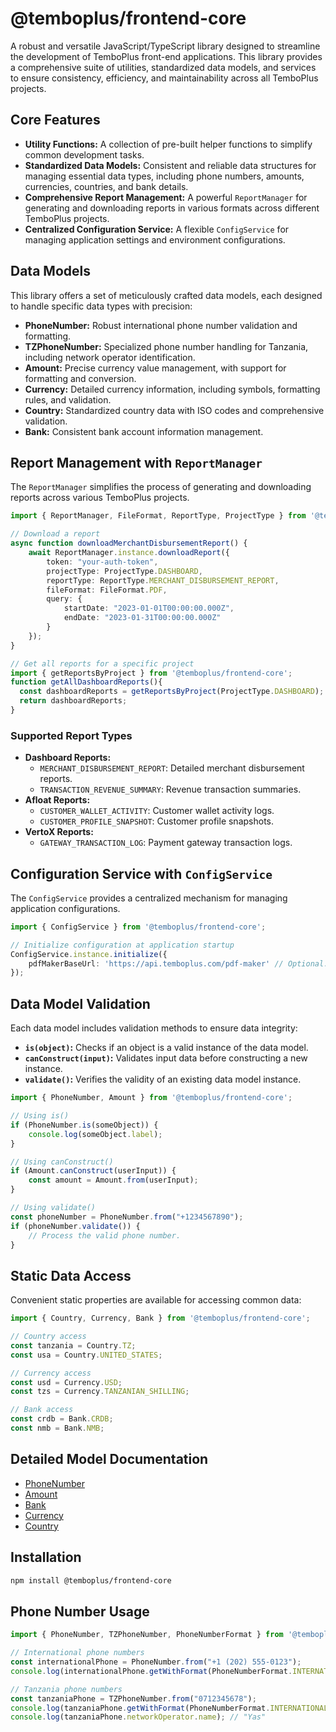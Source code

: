 # @temboplus/frontend-core

A robust and versatile JavaScript/TypeScript library designed to streamline the development of TemboPlus front-end applications. This library provides a comprehensive suite of utilities, standardized data models, and services to ensure consistency, efficiency, and maintainability across all TemboPlus projects.

## Core Features

* **Utility Functions:** A collection of pre-built helper functions to simplify common development tasks.
* **Standardized Data Models:** Consistent and reliable data structures for managing essential data types, including phone numbers, amounts, currencies, countries, and bank details.
* **Comprehensive Report Management:** A powerful `ReportManager` for generating and downloading reports in various formats across different TemboPlus projects.
* **Centralized Configuration Service:** A flexible `ConfigService` for managing application settings and environment configurations.

## Data Models

This library offers a set of meticulously crafted data models, each designed to handle specific data types with precision:

* **PhoneNumber:** Robust international phone number validation and formatting.
* **TZPhoneNumber:** Specialized phone number handling for Tanzania, including network operator identification.
* **Amount:** Precise currency value management, with support for formatting and conversion.
* **Currency:** Detailed currency information, including symbols, formatting rules, and validation.
* **Country:** Standardized country data with ISO codes and comprehensive validation.
* **Bank:** Consistent bank account information management.

## Report Management with `ReportManager`

The `ReportManager` simplifies the process of generating and downloading reports across various TemboPlus projects.

```typescript
import { ReportManager, FileFormat, ReportType, ProjectType } from '@temboplus/frontend-core';

// Download a report
async function downloadMerchantDisbursementReport() {
    await ReportManager.instance.downloadReport({
        token: "your-auth-token",
        projectType: ProjectType.DASHBOARD,
        reportType: ReportType.MERCHANT_DISBURSEMENT_REPORT,
        fileFormat: FileFormat.PDF,
        query: {
            startDate: "2023-01-01T00:00:00.000Z",
            endDate: "2023-01-31T00:00:00.000Z"
        }
    });
}

// Get all reports for a specific project
import { getReportsByProject } from '@temboplus/frontend-core';
function getAllDashboardReports(){
  const dashboardReports = getReportsByProject(ProjectType.DASHBOARD);
  return dashboardReports;
}
```

### Supported Report Types

* **Dashboard Reports:**
    * `MERCHANT_DISBURSEMENT_REPORT`: Detailed merchant disbursement reports.
    * `TRANSACTION_REVENUE_SUMMARY`: Revenue transaction summaries.
* **Afloat Reports:**
    * `CUSTOMER_WALLET_ACTIVITY`: Customer wallet activity logs.
    * `CUSTOMER_PROFILE_SNAPSHOT`: Customer profile snapshots.
* **VertoX Reports:**
    * `GATEWAY_TRANSACTION_LOG`: Payment gateway transaction logs.

## Configuration Service with `ConfigService`

The `ConfigService` provides a centralized mechanism for managing application configurations.

```typescript
import { ConfigService } from '@temboplus/frontend-core';

// Initialize configuration at application startup
ConfigService.instance.initialize({
    pdfMakerBaseUrl: 'https://api.temboplus.com/pdf-maker' // Optional: Override default PDF maker base URL.
});
```

## Data Model Validation

Each data model includes validation methods to ensure data integrity:

* **`is(object)`:** Checks if an object is a valid instance of the data model.
* **`canConstruct(input)`:** Validates input data before constructing a new instance.
* **`validate()`:** Verifies the validity of an existing data model instance.

```typescript
import { PhoneNumber, Amount } from '@temboplus/frontend-core';

// Using is()
if (PhoneNumber.is(someObject)) {
    console.log(someObject.label);
}

// Using canConstruct()
if (Amount.canConstruct(userInput)) {
    const amount = Amount.from(userInput);
}

// Using validate()
const phoneNumber = PhoneNumber.from("+1234567890");
if (phoneNumber.validate()) {
    // Process the valid phone number.
}
```

## Static Data Access

Convenient static properties are available for accessing common data:

```typescript
import { Country, Currency, Bank } from '@temboplus/frontend-core';

// Country access
const tanzania = Country.TZ;
const usa = Country.UNITED_STATES;

// Currency access
const usd = Currency.USD;
const tzs = Currency.TANZANIAN_SHILLING;

// Bank access
const crdb = Bank.CRDB;
const nmb = Bank.NMB;
```

## Detailed Model Documentation

* [PhoneNumber](./docs/phone_number.md)
* [Amount](./docs/amount.md)
* [Bank](./docs/bank.md)
* [Currency](./docs/currency.md)
* [Country](./docs/country.md)

## Installation

```bash
npm install @temboplus/frontend-core
```

## Phone Number Usage

```typescript
import { PhoneNumber, TZPhoneNumber, PhoneNumberFormat } from '@temboplus/frontend-core';

// International phone numbers
const internationalPhone = PhoneNumber.from("+1 (202) 555-0123");
console.log(internationalPhone.getWithFormat(PhoneNumberFormat.INTERNATIONAL)); // +12025550123

// Tanzania phone numbers
const tanzaniaPhone = TZPhoneNumber.from("0712345678");
console.log(tanzaniaPhone.getWithFormat(PhoneNumberFormat.INTERNATIONAL)); // +255 712 345 678
console.log(tanzaniaPhone.networkOperator.name); // "Yas"
```
